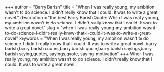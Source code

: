 +++
author = "Barry Barish"
title = "When I was really young, my ambition wasn't to do science. I didn't really know that I could. It was to write a great novel."
description = "the best Barry Barish Quote: When I was really young, my ambition wasn't to do science. I didn't really know that I could. It was to write a great novel."
slug = "when-i-was-really-young-my-ambition-wasnt-to-do-science-i-didnt-really-know-that-i-could-it-was-to-write-a-great-novel"
keywords = "When I was really young, my ambition wasn't to do science. I didn't really know that I could. It was to write a great novel.,barry barish,barry barish quotes,barry barish quote,barry barish sayings,barry barish saying,quotes, sayings,quote, saying, motivation"
+++
When I was really young, my ambition wasn't to do science. I didn't really know that I could. It was to write a great novel.
